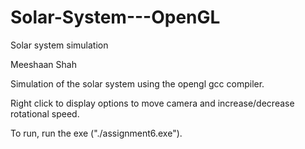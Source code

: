 # Solar-System---OpenGL
Solar system simulation 

Meeshaan Shah

Simulation of the solar system using the opengl gcc compiler.

Right click to display options to move camera and increase/decrease rotational speed. 

To run, run the exe ("./assignment6.exe").
